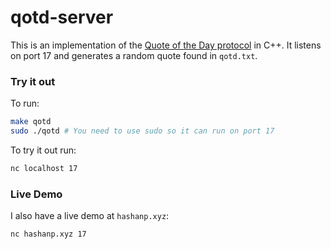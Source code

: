 # qotd-server
This is an implementation of the [Quote of the Day protocol](https://tools.ietf.org/html/rfc865) in C++. It listens on port 17 and generates a random quote found in `qotd.txt`. 

### Try it out
To run:

```bash
make qotd
sudo ./qotd # You need to use sudo so it can run on port 17
```

To try it out run:
```bash
nc localhost 17
```

### Live Demo
I also have a live demo at `hashanp.xyz`:
```bash
nc hashanp.xyz 17
```
